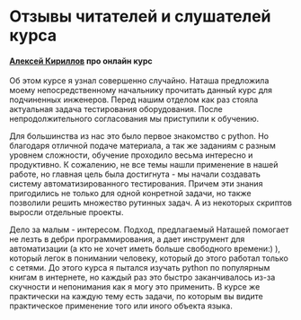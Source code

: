# Отзывы читателей и слушателей курса


#### [Алексей Кириллов](https://www.linkedin.com/in/aleksei-kirillov-20a7b3a9/) про онлайн курс

Об этом курсе я узнал совершенно случайно.
Наташа предложила моему непосредственному начальнику прочитать данный курс для подчиненных инженеров.
Перед нашим отделом как раз стояла актуальная задача тестирования оборудования.
После непродолжительного согласования мы приступили к обучению. 

Для большинства из нас это было первое знакомство с python.
Но благодаря отличной подаче материала, а так же заданиям с разным уровнем сложности, обучение проходило весьма интересно и продуктивно.
К сожалению, не все темы нашли применение в нашей работе, но главная цель была достигнута - мы начали создавать систему автоматизированного тестирования.
Причем эти знания пригодились не только для одной конретной задачи, но также позволили решить множество рутинных задач.
А из некоторых скриптов выросли отдельные проекты.  

Дело за малым - интересом.
Подход, предлагаемый Наташей помогает не лезть в дебри программирования, а дает инструмент для автоматизации (а кто не хочет иметь больше свободного времени:) ), который легок в понимании человеку, который до этого работал только с сетями.
До этого курса я пытался изучать python по популярным книгам в интернете, но каждый раз это быстро заканчивалось из-за скучности и непонимания как я могу это применить.
В курсе же практически на каждую тему есть задачи, по которым вы видите практическое применение того или иного объекта языка.

